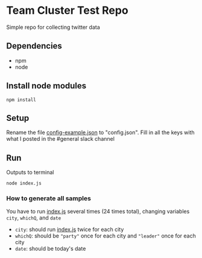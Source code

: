 
# Team Cluster Test Repo

Simple repo for collecting twitter data

## Dependencies
* npm
* node

## Install node modules
```
npm install
```

## Setup
Rename the file [config-example.json](./config-example.json) to "config.json". Fill in all the keys with what I posted in the #general slack channel 

## Run
Outputs to terminal
```
node index.js
```

### How to generate all samples
You have to run [index.js](index.js) several times (24 times total), changing variables `city`, `whichQ`, and `date`
* `city`: should run [index.js](index.js) twice for each city
* `whichQ`: should be `"party"` once for each city and `"leader"` once for each city
* `date`: should be today's date